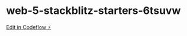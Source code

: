 # web-5-stackblitz-starters-6tsuvw

[Edit in Codeflow ⚡️](https://stackblitz.com/~/github.com/somsomsom14/web-5-stackblitz-starters-6tsuvw)